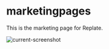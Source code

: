 # marketingpages
This is the marketing page for Replate.

![current-screenshot](https://i.imgur.com/fvUVyPG.png?2)

